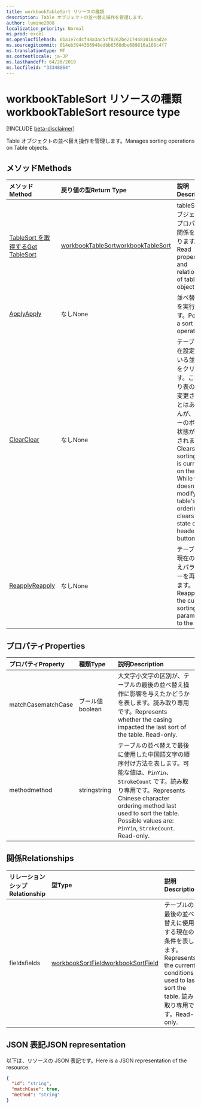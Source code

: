```yaml
---
title: workbookTableSort リソースの種類
description: Table オブジェクトの並べ替え操作を管理します。
author: lumine2008
localization_priority: Normal
ms.prod: excel
ms.openlocfilehash: 6ba1e7cdcf48a3ac5cf8262be2174481016aad2e
ms.sourcegitcommit: 014eb3944306948edbb6560dbe689816a168c4f7
ms.translationtype: MT
ms.contentlocale: ja-JP
ms.lasthandoff: 04/26/2019
ms.locfileid: "33348864"
---
```

# <a name="workbooktablesort-resource-type"></a><span data-ttu-id="067ff-103">workbookTableSort リソースの種類</span><span class="sxs-lookup"><span data-stu-id="067ff-103">workbookTableSort resource type</span></span>

[!INCLUDE [beta-disclaimer](../../includes/beta-disclaimer.md)]

<span data-ttu-id="067ff-104">Table オブジェクトの並べ替え操作を管理します。</span><span class="sxs-lookup"><span data-stu-id="067ff-104">Manages sorting operations on Table objects.</span></span>


## <a name="methods"></a><span data-ttu-id="067ff-105">メソッド</span><span class="sxs-lookup"><span data-stu-id="067ff-105">Methods</span></span>

| <span data-ttu-id="067ff-106">メソッド</span><span class="sxs-lookup"><span data-stu-id="067ff-106">Method</span></span>           | <span data-ttu-id="067ff-107">戻り値の型</span><span class="sxs-lookup"><span data-stu-id="067ff-107">Return Type</span></span>    |<span data-ttu-id="067ff-108">説明</span><span class="sxs-lookup"><span data-stu-id="067ff-108">Description</span></span>|
|:---------------|:--------|:----------|
|[<span data-ttu-id="067ff-109">TableSort を取得する</span><span class="sxs-lookup"><span data-stu-id="067ff-109">Get TableSort</span></span>](../api/tablesort-get.md) | [<span data-ttu-id="067ff-110">workbookTableSort</span><span class="sxs-lookup"><span data-stu-id="067ff-110">workbookTableSort</span></span>](workbooktablesort.md) |<span data-ttu-id="067ff-111">tableSort オブジェクトのプロパティと関係を読み取ります。</span><span class="sxs-lookup"><span data-stu-id="067ff-111">Read properties and relationships of tableSort object.</span></span>|
|[<span data-ttu-id="067ff-112">Apply</span><span class="sxs-lookup"><span data-stu-id="067ff-112">Apply</span></span>](../api/tablesort-apply.md)|<span data-ttu-id="067ff-113">なし</span><span class="sxs-lookup"><span data-stu-id="067ff-113">None</span></span>|<span data-ttu-id="067ff-114">並べ替え操作を実行します。</span><span class="sxs-lookup"><span data-stu-id="067ff-114">Perform a sort operation.</span></span>|
|[<span data-ttu-id="067ff-115">Clear</span><span class="sxs-lookup"><span data-stu-id="067ff-115">Clear</span></span>](../api/tablesort-clear.md)|<span data-ttu-id="067ff-116">なし</span><span class="sxs-lookup"><span data-stu-id="067ff-116">None</span></span>|<span data-ttu-id="067ff-p101">テーブルに現在設定されている並べ替えをクリアします。これにより表の順序が変更されることはありませんが、ヘッダーのボタンの状態がクリアされます。</span><span class="sxs-lookup"><span data-stu-id="067ff-p101">Clears the sorting that is currently on the table. While this doesn't modify the table's ordering, it clears the state of the header buttons.</span></span>|
|[<span data-ttu-id="067ff-119">Reapply</span><span class="sxs-lookup"><span data-stu-id="067ff-119">Reapply</span></span>](../api/tablesort-reapply.md)|<span data-ttu-id="067ff-120">なし</span><span class="sxs-lookup"><span data-stu-id="067ff-120">None</span></span>|<span data-ttu-id="067ff-121">テーブルに、現在の並べ替えパラメーターを再適用します。</span><span class="sxs-lookup"><span data-stu-id="067ff-121">Reapplies the current sorting parameters to the table.</span></span>|

## <a name="properties"></a><span data-ttu-id="067ff-122">プロパティ</span><span class="sxs-lookup"><span data-stu-id="067ff-122">Properties</span></span>
| <span data-ttu-id="067ff-123">プロパティ</span><span class="sxs-lookup"><span data-stu-id="067ff-123">Property</span></span>     | <span data-ttu-id="067ff-124">種類</span><span class="sxs-lookup"><span data-stu-id="067ff-124">Type</span></span>   |<span data-ttu-id="067ff-125">説明</span><span class="sxs-lookup"><span data-stu-id="067ff-125">Description</span></span>|
|:---------------|:--------|:----------|
|<span data-ttu-id="067ff-126">matchCase</span><span class="sxs-lookup"><span data-stu-id="067ff-126">matchCase</span></span>|<span data-ttu-id="067ff-127">ブール値</span><span class="sxs-lookup"><span data-stu-id="067ff-127">boolean</span></span>|<span data-ttu-id="067ff-p102">大文字小文字の区別が、テーブルの最後の並べ替え操作に影響を与えたかどうかを表します。読み取り専用です。</span><span class="sxs-lookup"><span data-stu-id="067ff-p102">Represents whether the casing impacted the last sort of the table. Read-only.</span></span>|
|<span data-ttu-id="067ff-130">method</span><span class="sxs-lookup"><span data-stu-id="067ff-130">method</span></span>|<span data-ttu-id="067ff-131">string</span><span class="sxs-lookup"><span data-stu-id="067ff-131">string</span></span>|<span data-ttu-id="067ff-p103">テーブルの並べ替えで最後に使用した中国語文字の順序付け方法を表します。可能な値は、`PinYin`、`StrokeCount` です。読み取り専用です。</span><span class="sxs-lookup"><span data-stu-id="067ff-p103">Represents Chinese character ordering method last used to sort the table. Possible values are: `PinYin`, `StrokeCount`. Read-only.</span></span>|

## <a name="relationships"></a><span data-ttu-id="067ff-135">関係</span><span class="sxs-lookup"><span data-stu-id="067ff-135">Relationships</span></span>
| <span data-ttu-id="067ff-136">リレーションシップ</span><span class="sxs-lookup"><span data-stu-id="067ff-136">Relationship</span></span> | <span data-ttu-id="067ff-137">型</span><span class="sxs-lookup"><span data-stu-id="067ff-137">Type</span></span>   |<span data-ttu-id="067ff-138">説明</span><span class="sxs-lookup"><span data-stu-id="067ff-138">Description</span></span>|
|:---------------|:--------|:----------|
|<span data-ttu-id="067ff-139">fields</span><span class="sxs-lookup"><span data-stu-id="067ff-139">fields</span></span>|[<span data-ttu-id="067ff-140">workbookSortField</span><span class="sxs-lookup"><span data-stu-id="067ff-140">workbookSortField</span></span>](workbooksortfield.md)|<span data-ttu-id="067ff-141">テーブルの最後の並べ替えに使用する現在の条件を表します。</span><span class="sxs-lookup"><span data-stu-id="067ff-141">Represents the current conditions used to last sort the table.</span></span> <span data-ttu-id="067ff-142">読み取り専用です。</span><span class="sxs-lookup"><span data-stu-id="067ff-142">Read-only.</span></span>|

## <a name="json-representation"></a><span data-ttu-id="067ff-143">JSON 表記</span><span class="sxs-lookup"><span data-stu-id="067ff-143">JSON representation</span></span>

<span data-ttu-id="067ff-144">以下は、リソースの JSON 表記です。</span><span class="sxs-lookup"><span data-stu-id="067ff-144">Here is a JSON representation of the resource.</span></span>

<!-- {
  "blockType": "resource",
 
  "optionalProperties": [

  ],
  "keyProperty": "id",
  "baseType":"microsoft.graph.entity",
  "@odata.type": "microsoft.graph.workbookTableSort"
}-->

```json
{
  "id": "string",
  "matchCase": true,
  "method": "string"
}

```

<!-- uuid: 8fcb5dbc-d5aa-4681-8e31-b001d5168d79
2015-10-25 14:57:30 UTC -->
<!--
{
  "type": "#page.annotation",
  "description": "TableSort resource",
  "keywords": "",
  "section": "documentation",
  "tocPath": "",
  "suppressions": []
}
-->
